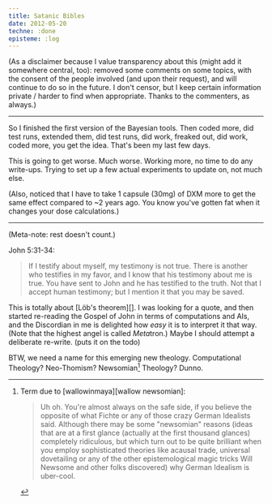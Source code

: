 ```yaml
---
title: Satanic Bibles
date: 2012-05-20
techne: :done
episteme: :log
---
```


(As a disclaimer because I value transparency about this (might add it somewhere central, too): removed some comments on some topics, with the consent of the people involved (and upon their request), and will continue to do so in the future. I don't censor, but I keep certain information private / harder to find when appropriate. Thanks to the commenters, as always.)

---

So I finished the first version of the Bayesian tools. Then coded more, did test runs, extended them, did test runs, did work, freaked out, did work, coded more, you get the idea. That's been my last few days.

This is going to get worse. Much worse. Working more, no time to do any write-ups. Trying to set up a few actual experiments to update on, not much else.

(Also, noticed that I have to take 1 capsule (30mg) of DXM more to get the same effect compared to ~2 years ago. You know you've gotten fat when it changes your dose calculations.)

---

(Meta-note: rest doesn't count.)

John 5:31-34:

> If I testify about myself, my testimony is not true. There is another who testifies in my favor, and I know that his testimony about me is true. You have sent to John and he has testified to the truth. Not that I accept human testimony; but I mention it that you may be saved.

This is totally about [Löb's theorem][]. I was looking for a quote, and then started re-reading the Gospel of John in terms of computations and AIs, and the Discordian in me is delighted how *easy* it is to interpret it that way. (Note that the highest angel is called *Meta*tron.) Maybe I should attempt a deliberate re-write. (puts it on the todo)

BTW, we need a name for this emerging new theology. Computational Theology? Neo-Thomism? Newsomian[^newsomian] Theology? Dunno.

[^newsomian]:
    Term due to [wallowinmaya][wallow newsomian]:

    > Uh oh. You're almost always on the safe side, if you believe the opposite of what Fichte or any of those crazy German Idealists said. Although there may be some "newsomian" reasons (ideas that are at a first glance (actually at the first thousand glances) completely ridiculous, but which turn out to be quite brilliant when you employ sophisticated theories like acausal trade, universal dovetailing or any of the other epistemological magic tricks Will Newsome and other folks discovered) why German Idealism is uber-cool.
